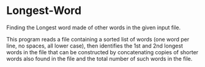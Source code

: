 Longest-Word
============

Finding the Longest word made of other words in the given input file.

This program reads a file containing a sorted list of words (one word per line, no spaces, all lower case), then identifies the 1st and 2nd longest words in the file that can be constructed by concatenating copies of shorter words also found in the file and the total number of such words in the file. 


